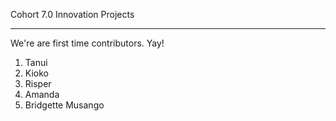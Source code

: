 Cohort 7.0 Innovation Projects

-----
We're are first time contributors. Yay!

1. Tanui
2. Kioko
3. Risper
4. Amanda
5. Bridgette Musango

